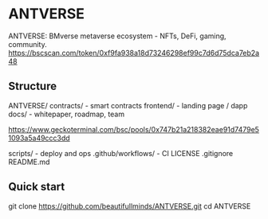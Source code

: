 ﻿# ANTVERSE

ANTVERSE: BMverse metaverse ecosystem - NFTs, DeFi, gaming, community.
https://bscscan.com/token/0xf9fa938a18d73246298ef99c7d6d75dca7eb2a48

## Structure
ANTVERSE/
  contracts/          - smart contracts
  frontend/           - landing page / dapp
  docs/               - whitepaper, roadmap, team

https://www.geckoterminal.com/bsc/pools/0x747b21a218382eae91d7479e51093a5a49ccc3dd

  scripts/            - deploy and ops
  .github/workflows/  - CI
  LICENSE
  .gitignore
  README.md

## Quick start
git clone https://github.com/beautifullminds/ANTVERSE.git
cd ANTVERSE
